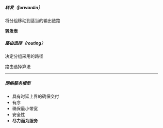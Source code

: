 ##### 转发（forwardin）

  将分组移动到适当的输出链路

  **转发表**


##### 路由选择（routing）

  决定分组采用的路径

  路由选择算法


---

##### 网络服务模型

- 具有时延上界的确保交付
- 有序
- 确保最小带宽
- 安全性
- **尽力而为服务**

